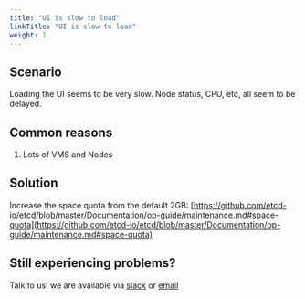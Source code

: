 ```yaml
---
title: "UI is slow to load"
linkTitle: "UI is slow to load"
weight: 1
---
```


## Scenario

Loading the UI seems to be very slow. Node status, CPU, etc, all seem to be delayed.

## Common reasons

1. Lots of VMS and Nodes

## Solution

Increase the space quota from the default 2GB: [https://github.com/etcd-io/etcd/blob/master/Documentation/op-guide/maintenance.md#space-quota](https://github.com/etcd-io/etcd/blob/master/Documentation/op-guide/maintenance.md#space-quota)

## Still experiencing problems?

Talk to us! we are available via [slack](https://slack.veertu.com/) or [email](mailto:support@veertu.com)

